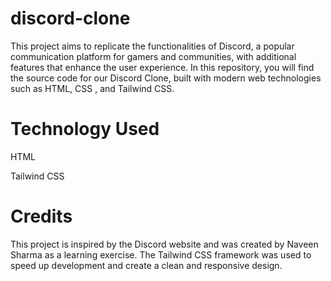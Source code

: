 # discord-clone
This project aims to replicate the functionalities of Discord, a popular communication platform for gamers and communities, with additional features that enhance the user experience. In this repository, you will find the source code for our Discord Clone, built with modern web technologies such as HTML, CSS , and Tailwind CSS.
# Technology Used
HTML

Tailwind CSS
# Credits
This project is inspired by the Discord website and was created by Naveen Sharma as a learning exercise. The Tailwind CSS framework was used to speed up development and create a clean and responsive design.
